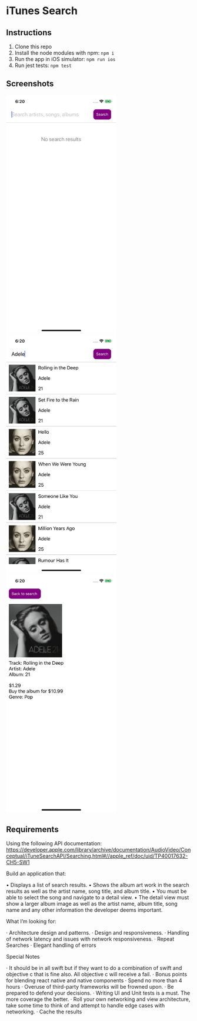 # iTunes Search

## Instructions
1. Clone this repo
2. Install the node modules with npm: `npm i`
3. Run the app in iOS simulator: `npm run ios`
4. Run jest tests: `npm test`

## Screenshots
<img width="300" src="https://github.com/kevinnguy/itunes-search/blob/master/screenshots/1.png?raw=true">
<img width="300" src="https://github.com/kevinnguy/itunes-search/blob/master/screenshots/2.png?raw=true">
<img width="300" src="https://github.com/kevinnguy/itunes-search/blob/master/screenshots/3.png?raw=true">

## Requirements
Using the following API documentation:
https://developer.apple.com/library/archive/documentation/AudioVideo/Conceptual/iTuneSearchAPI/Searching.html#//apple_ref/doc/uid/TP40017632-CH5-SW1
 
Build an application that:

• Displays a list of search results. 
• Shows the album art work in the search results as well as the artist name, song title, and album title. 
• You must be able to select the song and navigate to a detail view. 
• The detail view must show a larger album image as well as the artist name, album title, song name and any other information the developer deems important. 
 
What I’m looking for:

·      Architecture design and patterns. 
·      Design and responsiveness. 
·      Handling of network latency and issues with network responsiveness. 
·      Repeat Searches
·      Elegant handling of errors
 
 
Special Notes

·      It should be in all swift but if they want to do a combination of swift and objective c that is fine also. All objective c will receive a fail.
·      Bonus points for blending react native and native components
·      Spend no more than 4 hours
·      Overuse of third-party frameworks will be frowned upon. 
·      Be prepared to defend your decisions. 
·      Writing UI and Unit tests is a must. The more coverage the better.
·      Roll your own networking and view architecture, take some time to think of and attempt to handle edge cases with networking.
·      Cache the results
